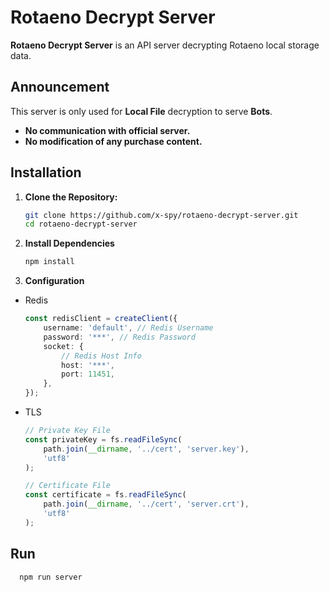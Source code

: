 # Rotaeno Decrypt Server

**Rotaeno Decrypt Server** is an API server decrypting Rotaeno local storage data.
## Announcement
This server is only used for **Local File** decryption to serve **Bots**. 
- **No communication with official server.**
- **No modification of any purchase content.**

## Installation

1. **Clone the Repository:**
   ```bash
   git clone https://github.com/x-spy/rotaeno-decrypt-server.git
   cd rotaeno-decrypt-server

2. **Install Dependencies**
    ```bash
   npm install
   
3. **Configuration**
- Redis
    ```ts
    const redisClient = createClient({
        username: 'default', // Redis Username
        password: '***', // Redis Password
        socket: {
            // Redis Host Info
            host: '***',
            port: 11451,
        },
    });
   ```
- TLS
    ```ts
    // Private Key File
    const privateKey = fs.readFileSync(
        path.join(__dirname, '../cert', 'server.key'),
        'utf8'
    );
    
    // Certificate File
    const certificate = fs.readFileSync(
        path.join(__dirname, '../cert', 'server.crt'),
        'utf8'
    );
  ```

## Run
```bash
  npm run server
```
